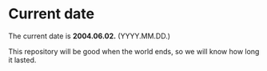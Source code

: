# Current date

The current date is **2004.06.02.** (YYYY.MM.DD.)

This repository will be good when the world ends, so we will know how long it lasted.